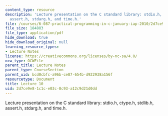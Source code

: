 ```yaml
---
content_type: resource
description: 'Lecture presentation on the C standard library: stdio.h, ctype.h, stdlib.h,
  assert.h, stdarg.h, and time.h.'
file: /courses/6-087-practical-programming-in-c-january-iap-2010/2d7ce9e81c1ce03c8c93a12c9d21d0dd_MIT6_087IAP10_lec10.pdf
file_size: 184883
file_type: application/pdf
hide_download: true
hide_download_original: null
learning_resource_types:
- Lecture Notes
license: https://creativecommons.org/licenses/by-nc-sa/4.0/
ocw_type: OCWFile
parent_title: Lecture Notes
parent_type: CourseSection
parent_uid: bcd0cbfc-a96b-ce87-654b-d922938a156f
resourcetype: Document
title: Lecture 10
uid: 2d7ce9e8-1c1c-e03c-8c93-a12c9d21d0dd
---
```

Lecture presentation on the C standard library: stdio.h, ctype.h, stdlib.h, assert.h, stdarg.h, and time.h.